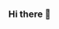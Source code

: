 ### Hi there 👋

<!--
**rinayumiho/rinayumiho** is a ✨ _special_ ✨ repository because its `README.md` (this file) appears on your GitHub profile.

Here are some ideas to get you started:

- 🔭 I’m a software engineer
- 🌱 I’m currently learning ...
- 👯 I’m looking to collaborate on ...
- 🤔 I’m looking for help with ...
- 💬 Ask me about ...
- 📫 How to reach me: ...
- 😄 Pronouns: ...
- ⚡ Fun fact: ...
-->

<!-- - 🔭 I’m a software engineer.
- 🌱 I’m a MS student in computer science, University of Delaware.
- 👯 I'm looking for a full-time software engineer position.
- 💬 Ask me anything about coding.
- 📫 How to reach me: rinayumiho@gmail.com, gamestar@udel.edu.
- 😄 Pronouns: he/him/his.
- ⚡ LinkedIn: https://www.linkedin.com/in/long-chen-5153a31b7/ -->
